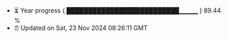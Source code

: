 - ⏳ Year progress { ██████████████████████████▁▁▁▁ } 89.44 %
- ⏰ Updated on Sat, 23 Nov 2024 08:26:11 GMT

